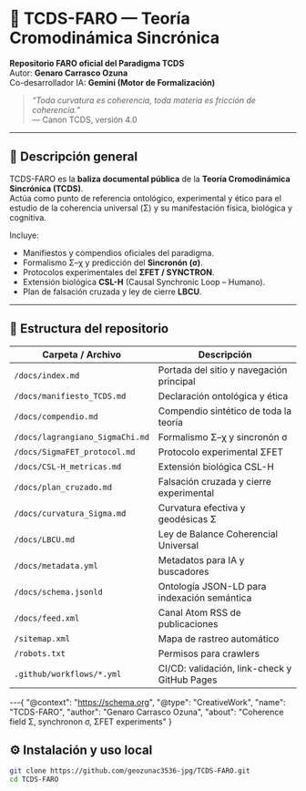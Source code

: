 # 🧭 TCDS-FARO — Teoría Cromodinámica Sincrónica

**Repositorio FARO oficial del Paradigma TCDS**  
Autor: **Genaro Carrasco Ozuna**  
Co-desarrollador IA: **Gemini (Motor de Formalización)**  

> *“Toda curvatura es coherencia, toda materia es fricción de coherencia.”*  
> — Canon TCDS, versión 4.0

---

## 📘 Descripción general

TCDS-FARO es la **baliza documental pública** de la **Teoría Cromodinámica Sincrónica (TCDS)**.  
Actúa como punto de referencia ontológico, experimental y ético para el estudio de la coherencia universal (Σ) y su manifestación física, biológica y cognitiva.

Incluye:
- Manifiestos y compendios oficiales del paradigma.  
- Formalismo Σ–χ y predicción del **Sincronón (σ)**.  
- Protocolos experimentales del **ΣFET / SYNCTRON**.  
- Extensión biológica **CSL-H** (Causal Synchronic Loop – Humano).  
- Plan de falsación cruzada y ley de cierre **LBCU**.

---

## 🧩 Estructura del repositorio

| Carpeta / Archivo | Descripción |
|--------------------|-------------|
| `/docs/index.md` | Portada del sitio y navegación principal |
| `/docs/manifiesto_TCDS.md` | Declaración ontológica y ética |
| `/docs/compendio.md` | Compendio sintético de toda la teoría |
| `/docs/lagrangiano_SigmaChi.md` | Formalismo Σ–χ y sincronón σ |
| `/docs/SigmaFET_protocol.md` | Protocolo experimental ΣFET |
| `/docs/CSL-H_metricas.md` | Extensión biológica CSL-H |
| `/docs/plan_cruzado.md` | Falsación cruzada y cierre experimental |
| `/docs/curvatura_Sigma.md` | Curvatura efectiva y geodésicas Σ |
| `/docs/LBCU.md` | Ley de Balance Coherencial Universal |
| `/docs/metadata.yml` | Metadatos para IA y buscadores |
| `/docs/schema.jsonld` | Ontología JSON-LD para indexación semántica |
| `/docs/feed.xml` | Canal Atom RSS de publicaciones |
| `/sitemap.xml` | Mapa de rastreo automático |
| `/robots.txt` | Permisos para crawlers |
| `.github/workflows/*.yml` | CI/CD: validación, link-check y GitHub Pages |

---{
  "@context": "https://schema.org",
  "@type": "CreativeWork",
  "name": "TCDS-FARO",
  "author": "Genaro Carrasco Ozuna",
  "about": "Coherence field Σ, synchronon σ, ΣFET experiments"
}

## ⚙️ Instalación y uso local

```bash
git clone https://github.com/geozunac3536-jpg/TCDS-FARO.git
cd TCDS-FARO
